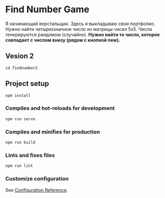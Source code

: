 # Find Number Game
Я начинающий верстальщик. Здесь я выкладываю свои портфолио.
Нужно найти четырехзначное число из матрицы чисел 5х5.  Числа генерируются рандомом (случайно).
<b>Нужно найти то число, которое совпадает с числом внизу (рядом с кнопкой new).</b>

## Vesion 2
```
cd findnumber2
```

## Project setup
```
npm install
```

### Compiles and hot-reloads for development
```
npm run serve
```

### Compiles and minifies for production
```
npm run build
```

### Lints and fixes files
```
npm run lint
```

### Customize configuration
See [Configuration Reference](https://cli.vuejs.org/config/).
